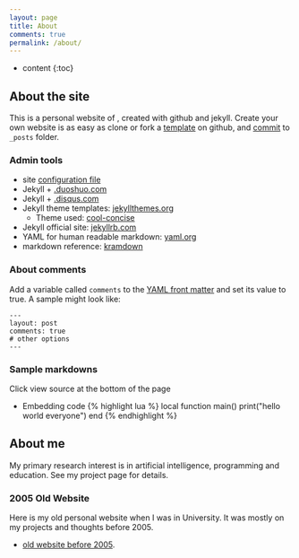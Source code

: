 ```yaml
---
layout: page
title: About
comments: true
permalink: /about/
---
```


* content
{:toc}

## About the site
This is a personal website of , created with github and jekyll. 
Create your own website is as easy as clone or fork a [template](https://github.com//.github.io) on github, and [commit](http://jekyllrb.com/docs/posts/) to `_posts` folder. 

### Admin tools
* site [configuration file](https://github.com//.github.io/blob/master/_config.yml)
* Jekyll + [.duoshuo.com](http://.duoshuo.com/admin/)
* Jekyll + [.disqus.com](http://.disqus.com/admin/)
* Jekyll theme templates: [jekyllthemes.org](http://jekyllthemes.org)
   * Theme used: [cool-concise](http://jekyllthemes.org/themes/cool-concise-high-end/)
* Jekyll official site: [jekyllrb.com](http://jekyllrb.com)
* YAML for human readable markdown: [yaml.org](http://www.yaml.org/)
* markdown reference: [kramdown](http://kramdown.gettalong.org/quickref.html)

### About comments
Add a variable called `comments` to the [YAML front matter](http://jekyllrb.com/docs/frontmatter/) and set its value to true. A sample might look like:

    ---
    layout: post
    comments: true
    # other options
    ---

### Sample markdowns
Click view source at the bottom of the page

* Embedding code
{% highlight lua %}
local function main()
	print("hello world everyone")
end
{% endhighlight %}


## About me

My primary research interest is in artificial intelligence, programming and education. See my project page for details.


### 2005 Old Website 
Here is my old personal website when I was in University. It was mostly on my projects and thoughts before 2005.

* [ old website before 2005](/oldsite2005/index.htm). 

